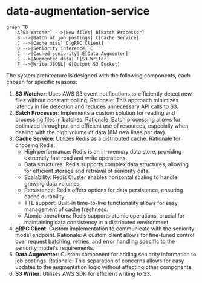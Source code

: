 # data-augmentation-service
```mermaid
graph TD
    A[S3 Watcher] -->|New files| B[Batch Processor]
    B -->|Batch of job postings| C[Cache Service]
    C -->|Cache miss| D[gRPC Client]
    D -->|Seniority inference| C
    C -->|Cached seniority| E[Data Augmenter]
    E -->|Augmented data| F[S3 Writer]
    F -->|Write JSONL| G[Output S3 Bucket]
```

The system architecture is designed with the following components, each chosen for specific reasons:

1. **S3 Watcher**: Uses AWS S3 event notifications to efficiently detect new files without constant polling.
Rationale: This approach minimizes latency in file detection and reduces unnecessary API calls to S3.
2. **Batch Processor**: Implements a custom solution for reading and processing files in batches.
Rationale: Batch processing allows for optimized throughput and efficient use of resources, especially when dealing with the high volume of data (8M new lines per day).
3. **Cache Service**: Utilizes Redis as a distributed cache.
Rationale for choosing Redis:
    - High performance: Redis is an in-memory data store, providing extremely fast read and write operations.
    - Data structures: Redis supports complex data structures, allowing for efficient storage and retrieval of seniority data.
    - Scalability: Redis Cluster enables horizontal scaling to handle growing data volumes.
    - Persistence: Redis offers options for data persistence, ensuring cache durability.
    - TTL support: Built-in time-to-live functionality allows for easy management of cache freshness.
    - Atomic operations: Redis supports atomic operations, crucial for maintaining data consistency in a distributed environment.
4. **gRPC Client**: Custom implementation to communicate with the seniority model endpoint.
Rationale: A custom client allows for fine-tuned control over request batching, retries, and error handling specific to the seniority model's requirements.
5. **Data Augmenter**: Custom component for adding seniority information to job postings.
Rationale: This separation of concerns allows for easy updates to the augmentation logic without affecting other components.
6. **S3 Writer**: Utilizes AWS SDK for efficient writing to S3.
